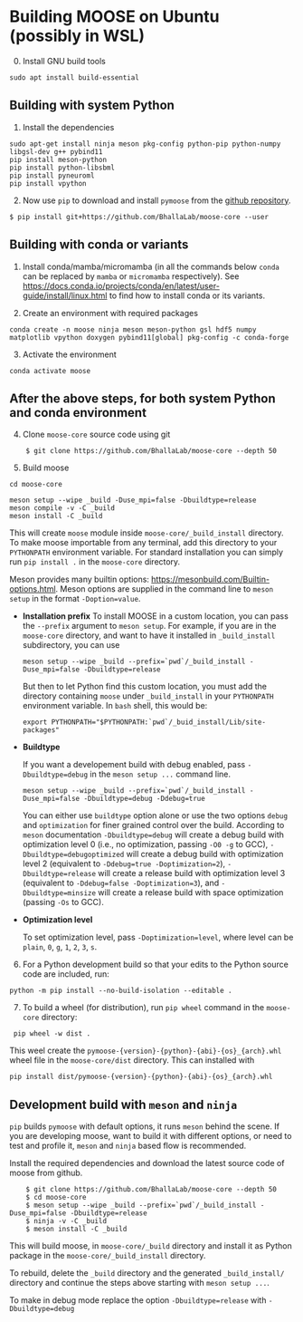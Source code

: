 # Building MOOSE on Ubuntu (possibly in WSL)
0. Install GNU build tools

```
sudo apt install build-essential
```

## Building with system Python

1. Install the dependencies
```
sudo apt-get install ninja meson pkg-config python-pip python-numpy libgsl-dev g++ pybind11 
pip install meson-python
pip install python-libsbml
pip install pyneuroml
pip install vpython
```

2. Now use `pip` to download and install `pymoose` from the [github repository](https://github.com/BhallaLab/moose-core).

```
$ pip install git+https://github.com/BhallaLab/moose-core --user
```

## Building with conda or variants
1. Install conda/mamba/micromamba (in all the commands below `conda` can be replaced by `mamba` or `micromamba` respectively). See https://docs.conda.io/projects/conda/en/latest/user-guide/install/linux.html to find how to install conda or its variants. 

2. Create an environment with required packages

```
conda create -n moose ninja meson meson-python gsl hdf5 numpy matplotlib vpython doxygen pybind11[global] pkg-config -c conda-forge
```

3. Activate the environment

```
conda activate moose
```

## After the above steps, for both system Python and conda environment
4. Clone `moose-core` source code using git
```
    $ git clone https://github.com/BhallaLab/moose-core --depth 50 
```
5. Build moose
```
cd moose-core

meson setup --wipe _build -Duse_mpi=false -Dbuildtype=release
meson compile -v -C _build 
meson install -C _build
```

This will create `moose` module inside `moose-core/_build_install` directory. To make moose importable from any terminal, add this directory to your `PYTHONPATH` environment variable. For standard installation you can simply run `pip install .` in the `moose-core` directory.

Meson provides many builtin options: https://mesonbuild.com/Builtin-options.html. Meson options are supplied in the command line to `meson setup` in the format `-Doption=value`.
  - **Installation prefix**
    To install MOOSE in a custom location, you can pass the `--prefix` argument to `meson setup`. For example, if you are in the `moose-core` directory, and want to have it installed in `_build_install` subdirectory, you can use
	```
    meson setup --wipe _build --prefix=`pwd`/_build_install -Duse_mpi=false -Dbuildtype=release
	```
	But then to let Python find this custom location, you must add the directory containing `moose` under `_build_install` in your `PYTHONPATH` environment variable. In `bash` shell, this would be:
	```
	export PYTHONPATH="$PYTHONPATH:`pwd`/_buid_install/Lib/site-packages"
	```
	
  - **Buildtype**

	If you want a developement build with debug enabled, pass `-Dbuildtype=debug` in the `meson setup ...` command line.


	```
	meson setup --wipe _build --prefix=`pwd`/_build_install -Duse_mpi=false -Dbuildtype=debug -Ddebug=true
	```

	You can either use `buildtype` option alone or use the two options `debug` and `optimization` for finer grained control over the build. According to `meson` documentation `-Dbuildtype=debug` will create a debug build with optimization level 0 (i.e., no optimization, passing `-O0 -g` to GCC), `-Dbuildtype=debugoptimized`  will create a debug build with optimization level 2 (equivalent to `-Ddebug=true -Doptimization=2`), `-Dbuildtype=release` will create a release build with optimization level 3 (equivalent to `-Ddebug=false -Doptimization=3`), and `-Dbuildtype=minsize` will create a release build with space optimization (passing `-Os` to GCC).
	
  - **Optimization level**
	
	To set optimization level, pass `-Doptimization=level`, where level can be `plain`, `0`, `g`, `1`, `2`, `3`, `s`.

6. For a Python development build so that your edits to the Python source code are included, run:

```
python -m pip install --no-build-isolation --editable .
```

7. To build a wheel (for distribution), run `pip wheel` command in the `moose-core` directory:
```
 pip wheel -w dist .
 ```
This weel create the `pymoose-{version}-{python}-{abi}-{os}_{arch}.whl` wheel file in the `moose-core/dist` directory. This can installed with 
```
pip install dist/pymoose-{version}-{python}-{abi}-{os}_{arch}.whl
```

## Development build with `meson` and `ninja`

`pip`  builds `pymoose` with default options, it runs `meson` behind the scene.
If you are developing moose, want to build it with different options, or need to test
and profile it, `meson` and `ninja` based flow is recommended.

Install the required dependencies and download the latest source code of moose
from github.

```
    $ git clone https://github.com/BhallaLab/moose-core --depth 50 
    $ cd moose-core
    $ meson setup --wipe _build --prefix=`pwd`/_build_install -Duse_mpi=false -Dbuildtype=release
    $ ninja -v -C _build 
	$ meson install -C _build
```

This will build moose, in `moose-core/_build`  directory and install it as Python package in the `moose-core/_build_install` directory.

To rebuild, delete the `_build` directory and the generated `_build_install/` directory and continue the steps above starting with `meson setup ...`.

To make in debug mode replace the option `-Dbuildtype=release` with `-Dbuildtype=debug`

